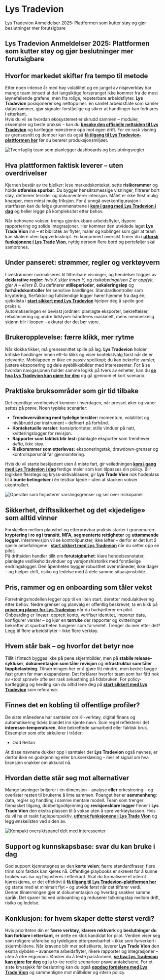 # Lys Tradevion
Lys Tradevion Anmeldelser 2025: Plattformen som kutter støy og gjør beslutninger mer forutsigbare
## Lys Tradevion Anmeldelser 2025: Plattformen som kutter støy og gjør beslutninger mer forutsigbare

## Hvorfor markedet skifter fra tempo til metode
Etter noen intense år med høy volatilitet og en jungel av nisjeverktøy har mange team innsett at det langsiktige forspranget ikke kommer fra de mest iøynefallende grafene, men fra rolige, repeterbare arbeidsflyter. **Lys Tradevion** posisjonerer seg nettopp her: én samlet arbeidsflate som samler datastrømmer, gjør signaler forståelige og sikrer at handlinger kan forklares i etterkant.  
Hvis du vil se hvordan økosystemet er skrudd sammen – moduler, eksempler og beste praksis – kan du **[besøke den offisielle nettsiden til Lys Tradevion](https://lystradevion.net)** og kartlegge mønstrene opp mot egen drift. For en rask visning av grensesnitt og demoer kan du også **[få tilgang til Lys Tradevion-plattformen her](https://lystradevion.net)** før du berører produksjonsmiljøet.

![Tverrfaglig team som planlegger dashboards og beslutningsregler](https://images.pexels.com/photos/3182776/pexels-photo-3182776.jpeg?auto=compress&cs=tinysrgb&w=1170&h=780&dpr=1)

## Hva plattformen faktisk leverer – uten overdrivelser
Kjernen består av tre bjelker: lese markedskontekst, sette **risikorammer** og holde **utførelse sporbar**. Du bygger hensiktsmessige visninger, filtrerer bort støy, definerer terskler og dokumenterer intensjon. Målet er ikke flest mulig knapper, men minst mulig friksjon. For å unngå overkonfigurasjon i startfasen kan du følge grunnmønstrene i **[kom i gang med Lys Tradevion i dag](https://lystradevion.net)** og heller legge på kompleksitet etter behov.

Når behovene vokser, trengs gjenbrukbare arbeidsflyter, dypere rapportering og solide integrasjoner. Her kommer den utvidede laget **Lys Trade Vion** inn – et bibliotek av flyter, maler og koblinger som gjør at team kan skalere uten lappverksskript. En komprimert oversikt finner du i **[utforsk funksjonene i Lys Trade Vion](https://lystradevion.net)**, nyttig dersom flere bord og porteføljer skal samordnes.

## Under panseret: strømmer, regler og verktøyvern
Livestrømmer normaliseres til filtrerbare visninger, og hendelser trigges av **deklarative regler**: *hvis X skjer innen Y, og risikobetingelsen Z er oppfylt, gjør A – ellers B*. Du definerer **stilleperioder**, **eskaleringsløp** og **forhåndskontroller** før sensitive handlinger. Standardkontroller som kryptering, flerfaktor og fullstendige logger hører hjemme fra dag én; sjekklista i **[start sikkert med Lys Tradevion](https://lystradevion.net)** hjelper deg å speile god praksis.  
Automatiseringen er bevisst jordnær: planlagte eksporter, bekreftelser, rebalansering og andre tidstyver håndteres maskinelt, mens menneskelig skjønn blir i loopen – akkurat der det bør være.

## Brukeropplevelse: færre klikk, mer rytme
Når klokka tikker, må grensesnittet spille på lag. **Lys Tradevion** holder kritiske handlinger innen ett–to klikk og viser kontekstvalg først når de er relevante. Mobilappen er ikke en passiv speilkopi; du kan bekrefte varsler, justere eksponering og dele øyeblikksbilder med interessenter. For å se hvordan navigasjonen holder samme logikk på tvers av enheter, kan du **[se hva Lys Tradevion kan gjøre for deg](https://lystradevion.net)** og gå gjennom et kort scenario.

## Praktiske bruksområder som gir tid tilbake
Det egentlige verdibeviset kommer i hverdagen, når presset øker og vaner settes på prøve. Noen typiske scenarier:
- **Trendovervåkning med tydelige terskler:** momentum, volatilitet og nivåbrudd per instrument – definert på forhånd.  
- **Kontekstuelle varsler:** kanalprioriteter, stille vinduer på natt, kvitteringslogger for revisjon.  
- **Rapporter som faktisk blir lest:** planlagte eksporter som fremhever *delta*, ikke støy.  
- **Risikorammer som etterleves:** eksponeringstak, drawdown-grenser og kontrollspørsmål før gjennomføring.

Hvis du vil starte beskjedent uten å miste fart, gir veiledningen **[kom i gang med Lys Tradevion i dag](https://lystradevion.net)** ferdige maler som kan tilpasses din policy. Blir logikken flerstegs og kryss-aktivaklasser, gir **Lys Trade Vion** nok hodeplass til å **bunte betingelser** i én testbar kjede – uten at stacken vokser ukontrollert.

![Operatør som finjusterer varslingsgrenser og ser over risikopanel](https://images.pexels.com/photos/3183150/pexels-photo-3183150.jpeg?auto=compress&cs=tinysrgb&w=1170&h=780&dpr=1)

## Sikkerhet, driftssikkerhet og det «kjedelige» som alltid vinner
Forskjellen mellom plausibel og etterprøvbar praksis starter i grunnmuren: **kryptering i ro og i transitt**, **MFA**, **segmenterte rettigheter** og **uttømmende logger**. Internrevisjon vil se kontrollpunkter, ikke løfter – derfor er det lurt å speile anbefalingene i **[start sikkert med Lys Tradevion](https://lystradevion.net)** når du setter opp en pilot.  
På driftsiden handler tillit om **forutsigbarhet**: klare hendelsesnotater, planlagte vedlikeholdsvinduer og versjonshistorikk med forståelige endringslogger. Den åpenheten bygger robusthet over måneder, ikke dager – og hjelper drift, risiko og ledelse med å dele samme situasjonsbilde.

## Pris, rammer og en onboarding som tåler vekst
Forretningsmodellen legger opp til en liten start, deretter modulaktivering etter behov. Nedre grenser og planvalg er offentlig beskrevet; ta en kikk på **[priser og planer for Lys Tradevion](https://lystradevion.net)** når du budsjetterer en pilot.  
Onboarding er lineær: opprett konto, verifiser identitet, importer data, konfigurer varsler – og kjør en **tørruke** der rapporter og kvitteringer bekrefter at sporbarheten fungerer som forventet. Trenger du mer etter det? Legg til flere arbeidsflyter – ikke flere verktøy.

## Hvem står bak – og hvorfor det betyr noe
Tillit i fintech bygges ikke på pene skjermbilder, men på **stabile release-sykluser**, **dokumentasjon som tåler revisjon** og **infrastruktur som tåler toppbelastning**. Tilnærmingen her er å gjøre litt mindre, men bedre: bygge fast grunn før man ekspanderer. Det forklarer hvorfor team som har fått nok av «tool sprawl» ofte ser rask avkastning på tidsbruken. For policy-kartlegging og herding kan du alltid lene deg på **[start sikkert med Lys Tradevion](https://lystradevion.net)** som referanse.

## Finnes det en kobling til offentlige profiler?
De siste månedene har samtaler om KI-verktøy, digital finans og automatisering tidvis blandet inn kjente navn. Som regel reflekterer det **interesse-temperaturen**, ikke bekreftede samarbeid eller faktisk bruk. Eksempler som ofte sirkulerer i tråder:

- Odd Reitan

At disse navnene dukker opp i samtaler der **Lys Tradevion** også nevnes, er derfor ikke en godkjenning eller brukserklæring – mer et signal om hva bransjen snakker om akkurat nå.

## Hvordan dette står seg mot alternativer
Mange løsninger briljerer i én dimensjon – analyse **eller** orkestrering – og overlater resten til brukerne å lime sammen. Poenget her er **sammenheng**: data, regler og handling i samme mentale modell. Team som trenger finmasket tilgang, dobbeltgodkjenning og **revisjonsklare logger** finner i **Lys Trade Vion** den ekstra plassen til å vokse uten å spre verktøykassen. Hvis du vil ha et raskt fugleperspektiv, **[utforsk funksjonene i Lys Trade Vion](https://lystradevion.net)** og legg ønskelisten ved siden av.

![Kompakt oversiktspanel delt med interessenter](https://images.pexels.com/photos/669618/pexels-photo-669618.jpeg?auto=compress&cs=tinysrgb&w=1170&h=780&dpr=1)

## Support og kunnskapsbase: svar du kan bruke i dag
God support kjennetegnes av den **korte veien**: færre standardfraser, flere trinn som faktisk kan kjøres nå. Offentlige playbooks er skrevet for å kunne brukes «as is» og finjusteres i etterkant. Skal du formalisere et internt kjøreskjema, er det effektivt å **[få tilgang til Lys Tradevion-plattformen her](https://lystradevion.net)** og starte med et minimalt flyt – og utvide først når det tilfører verdi.  
Denne tilnærmingen gjør at dokumentasjon og hverdag snakker samme språk. Det sparer tid ved onboarding og reduserer tolkningstap mellom drift, risiko og ledelse.

## Konklusjon: for hvem skaper dette størst verdi?
Hvis prioriteten din er **færre verktøy**, **klarere rekkverk** og **beslutninger du kan forklare i etterkant**, er dette en klok kandidat for pilot. Verdien viser seg som roligere utførelse og tydeligere etterprøvbarhet – ikke som fyrverkeri i skjermbildene. Når kravene blir mer sofistikerte, leverer **Lys Trade Vion** den ekstra dybden – avanserte arbeidsflyter, rikere rapporter og integrasjoner – uten å ofre ergonomi. Ønsker du å teste passformen, **[se hva Lys Tradevion kan gjøre for deg](https://lystradevion.net)** og la to–tre reelle scenarioer prøve antakelsene. For et siste kryssjekk før beslutning kan du også **[oppdag fordelene med Lys Trade Vion](https://lystradevion.net)** og sammenligne mot målbilder og intern policy.
